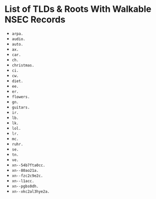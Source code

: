 # List of TLDs & Roots With Walkable NSEC Records

* `arpa.`
* `audio.`
* `auto.`
* `ax.`
* `car.`
* `ch.`
* `christmas.`
* `ci.`
* `cw.`
* `diet.`
* `ee.`
* `er.`
* `flowers.`
* `gn.`
* `guitars.`
* `ir.`
* `lb.`
* `lk.`
* `lol.`
* `lr.`
* `mc.`
* `ruhr.`
* `se.`
* `tn.`
* `ve.`
* `xn--54b7fta0cc.`
* `xn--80ao21a.`
* `xn--fzc2c9e2c.`
* `xn--l1acc.`
* `xn--pgbs0dh.`
* `xn--xkc2al3hye2a.`
